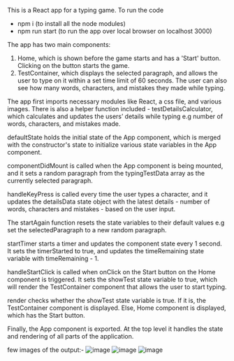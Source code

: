 This is a React app for a typing game. 
To run the code 
* npm i (to install all the node modules)
* npm run start (to run the app over local browser on localhost 3000)


The app has two main components:

1. Home, which is shown before the game starts and has a 'Start' button. Clicking on the button starts the game.
2. TestContainer, which displays the selected paragraph, and allows the user to type on it within a set time limit of 60 seconds. The user can also see how many words, characters, and mistakes they made while typing.

The app first imports necessary modules like React, a css file, and various images. There is also a helper function included - testDetailsCalculator, which calculates and updates the users’ details while typing e.g number of words, characters, and mistakes made.

defaultState holds the initial state of the App component, which is merged with the constructor's state to initialize various state variables in the App component.

componentDidMount is called when the App component is being mounted, and it sets a random paragraph from the typingTestData array as the currently selected paragraph.

handleKeyPress is called every time the user types a character, and it updates the detailsData state object with the latest details - number of words, characters and mistakes - based on the user input.

The startAgain function resets the state variables to their default values e.g set the selectedParagraph to a new random paragraph.

startTimer starts a timer and updates the component state every 1 second. It sets the timerStarted to true, and updates the timeRemaining state variable with timeRemaining - 1.

handleStartClick is called when onClick on the Start button on the Home component is triggered. It sets the showTest state variable to true, which will render the TestContainer component that allows the user to start typing.

render checks whether the showTest state variable is true. If it is, the TestContainer component is displayed. Else, Home component is displayed, which has the Start button.

Finally, the App component is exported. At the top level it handles the state and rendering of all parts of the application.


few images of the output:-
![image](https://github.com/riva211/chaabi-riva/assets/77054074/8119dd91-92fd-44e9-860a-e7be126aec20)
![image](https://github.com/riva211/chaabi-riva/assets/77054074/e9ba2b71-5358-4d4a-a3bc-24d50bb78e14)
![image](https://github.com/riva211/chaabi-riva/assets/77054074/23cc9a39-46e6-4e7e-b31b-12554af37484)

